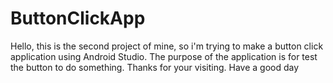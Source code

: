# ButtonClickApp
Hello, this is the second project of mine, so i'm trying to make a button click application using Android Studio.
The purpose of the application is for test the button to do something.
Thanks for your visiting.
Have a good day
